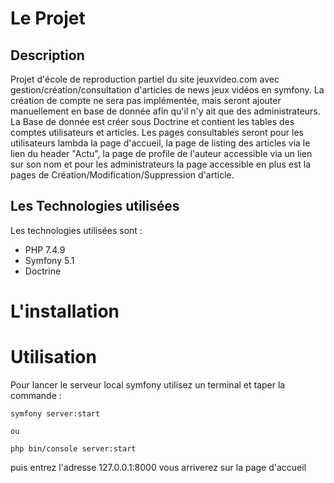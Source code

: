 # Le Projet

## Description

Projet d'école de reproduction partiel du site jeuxvideo.com avec gestion/création/consultation d'articles de news jeux vidéos en symfony.
La création de compte ne sera pas implémentée, mais seront ajouter manuellement en base de donnée afin qu'il n'y ait que des administrateurs.
La Base de donnée est créer sous Doctrine et contient les tables des comptes utilisateurs et articles.
Les pages consultables seront pour les utilisateurs lambda la page d'accueil, la page de listing des articles via le lien du header "Actu", la page de profile de l'auteur accessible via un lien sur son nom et pour les administrateurs la page accessible en plus est la pages de Création/Modification/Suppression d'article.

## Les Technologies utilisées

Les technologies utilisées sont :

* PHP 7.4.9
* Symfony 5.1
* Doctrine

# L'installation



# Utilisation

Pour lancer le serveur local symfony utilisez un terminal et taper la commande :

```
symfony server:start

ou

php bin/console server:start
```
puis entrez l'adresse 127.0.0.1:8000 vous arriverez sur la page d'accueil
